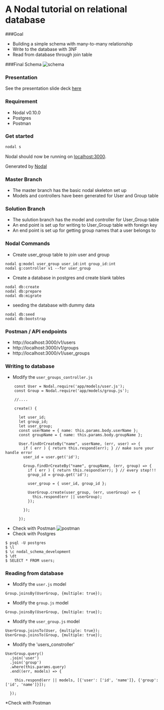 # A Nodal tutorial on relational database

###Goal
* Building a simple schema with many-to-many relationship
* Write to the database with 3NF
* Read from database through join table

###Final Schema
![schema](https://dl.dropbox.com/s/fafkdm4xuh59vik/userGroupSchema.jpg?dl=0)

### Presentation
See the presentation slide deck [here](https://docs.google.com/presentation/d/1P_D6wj8fUKoY3dWzUA_pEQQg8kpV1b8RH-afFXWRh6Q/edit#slide=id.g142e72fdd0_0_7)

### Requirement
* Nodal v0.10.0
* Postgres
* Postman

### Get started

```sh
nodal s
```

Nodal should now be running on [localhost:3000](http://localhost:3000/).

Generated by [Nodal](http://nodaljs.com)

### Master Branch

* The master branch has the basic nodal skeleton set up
* Models and controllers have been generated for User and Group table

### Solution Branch

* The sulution branch has the model and controller for User_Group table
* An end point is set up for writing to User_Group table with foreign key
* An end point is set up for getting group names that a user belongs to

### Nodal Commands
* Create user_group table to join user and group

```
nodal g:model user_group user_id:int group_id:int
nodal g:controller v1 --for user_group
```
* Create a database in postgres and create blank tables
```
nodal db:create
nodal db:prepare
nodal db:migrate
```
* seeding the database with dummy data
```
nodal db:seed
nodal db:bootstrap
```
### Postman / API endpoints
* http://localhost:3000/v1/users
* http://localhost:3000/v1/groups
* http://localhost:3000/v1/user_groups

### Writing to database
* Modify the `user_groups_controller.js`
```
    const User = Nodal.require('app/models/user.js');
    const Group = Nodal.require('app/models/group.js');

    //....

    create() {

      let user_id;
      let group_id;
      let user_group;
      const userName = { name: this.params.body.userName };
      const groupName = { name: this.params.body.groupName };

      User.findOrCreateBy("name", userName, (err, user) => {
        if ( err ) { return this.respond(err); } // make sure your handle error
        user_id = user.get('id');

        Group.findOrCreateBy("name", groupName, (err, group) => {
          if ( err ) { return this.respond(err); } // every step!!!
          group_id = group.get('id');

          user_group = { user_id, group_id };
          
          UserGroup.create(user_group, (err, userGroup) => {
            this.respond(err || userGroup);
          });

        });

      });
```
* Check with Postman
![postman](https://www.dropbox.com/s/frr23spvdzipmqg/postToUserGroup.jpg?dl=0)
* Check with Postgres
```
$ psql -U postgres
$ \l
$ \c nodal_schema_development
$ \dt
$ SELECT * FROM users;
```

### Reading from database
* Modify the `user.js` model
```
Group.joinsBy(UserGroup, {multiple: true});
```
* Modify the `group.js` model
```
Group.joinsBy(UserGroup, {multiple: true});
```

* Modify the `user_group.js` model
```
UserGroup.joinsTo(User, {multiple: true});
UserGroup.joinsTo(Group, {multiple: true});
```

* Modify the 'users_constroller'
```
UserGroup.query()
  .join('user')
  .join('group')
  .where(this.params.query)
  .end((err, models) => {

    this.respond(err || models, [{'user': ['id', 'name']}, {'group': ['id', 'name']}]);

  });
```
*Check with Postman


